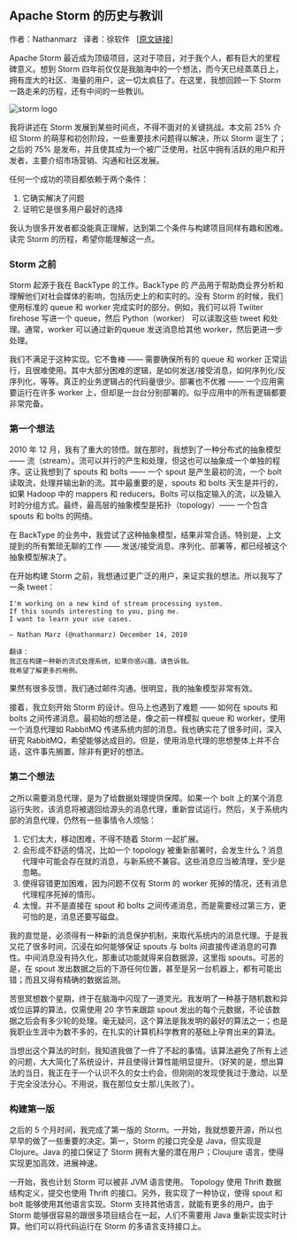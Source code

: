 ## Apache Storm 的历史与教训
作者：Nathanmarz &nbsp; 译者：徐软件 &nbsp; [[原文链接](http://eli.thegreenplace.net/2011/01/23/how-debuggers-work-part-1)]

Apache Storm 最近成为顶级项目，这对于项目，对于我个人，都有巨大的里程碑意义。想到 Storm 四年前仅仅是我脑海中的一个想法，而今天已经蒸蒸日上，拥有庞大的社区、海量的用户，这一切太疯狂了。在这里，我想回顾一下 Storm 一路走来的历程，还有中间的一些教训。

![storm logo](http://nathanmarz.com/storage/storm_logo.png)

我将讲述在 Storm 发展到某些时间点，不得不面对的关键挑战。本文前 25% 介绍 Storm 的萌芽和初创阶段，一些重要技术问题得以解决，所以 Storm 诞生了；之后的 75% 是发布，并且使其成为一个被广泛使用，社区中拥有活跃的用户和开发者，主要介绍市场营销、沟通和社区发展。

任何一个成功的项目都依赖于两个条件：

1. 它确实解决了问题
2. 证明它是很多用户最好的选择

我认为很多开发者都没能真正理解，达到第二个条件与构建项目同样有趣和困难。读完 Storm 的历程，希望你能理解这一点。

### Storm 之前
Storm 起源于我在 BackType 的工作。BackType 的 产品用于帮助商业界分析和理解他们对社会媒体的影响，包括历史上的和实时的。没有 Storm 的时候，我们使用标准的 queue 和 worker 完成实时的部分。例如，我们可以将 Twiiter firehose 写进一个 queue，然后 Python（worker） 可以读取这些 tweet 和处理。通常，worker 可以通过新的queue 发送消息给其他 worker，然后更进一步处理。

我们不满足于这种实现。它不鲁棒 —— 需要确保所有的 queue 和 worker 正常运行，且很难使用。其中大部分困难的逻辑，是如何发送/接受消息，如何序列化/反序列化，等等。真正的业务逻辑占的代码量很少。部署也不优雅 —— 一个应用需要运行在许多 worker 上，但却是一台台分别部署的。似乎应用中的所有逻辑都要非常完备。

### 第一个想法
2010 年 12 月，我有了重大的领悟。就在那时，我想到了一种分布式的抽象模型 —— 流（stream）。流可以并行的产生和处理，但这也可以抽象成一个单独的程序。这让我想到了 spouts 和 bolts —— 一个 spout 是产生最初的流，一个 bolt 读取流，处理并输出新的流。其中最重要的是，spouts 和 bolts 天生是并行的，如果 Hadoop 中的 mappers 和 reducers。Bolts 可以指定输入的流，以及输入时的分组方式。最终，最高层的抽象模型是拓扑（topology）—— 一个包含 spouts 和 bolts 的网络。

在 BackType 的业务中，我尝试了这种抽象模型，结果非常合适。特别是，上文提到的所有繁琐无聊的工作 —— 发送/接受消息、序列化、部署等，都已经被这个抽象模型解决了。

在开始构建 Storm 之前，我想通过更广泛的用户，来证实我的想法。所以我写了一条 tweet：

	I'm working on a new kind of stream processing system. 
	If this sounds interesting to you, ping me. 
	I want to learn your use cases.

	— Nathan Marz (@nathanmarz) December 14, 2010
	
	翻译：
	我正在构建一种新的流式处理系统，如果你感兴趣，请告诉我。
	我希望了解更多的用例。

果然有很多反馈，我们通过邮件沟通。很明显，我的抽象模型非常有效。

接着，我立刻开始 Storm 的设计。但马上也遇到了难题 —— 如何在 spouts 和 bolts 之间传递消息。最初始的想法是，像之前一样模拟 queue 和 worker，使用一个消息代理如 RabbitMQ 传递系统内部的消息。我也确实花了很多时间，深入研究 RabbitMQ，希望能够达成目的。但是，使用消息代理的思想整体上并不合适，这件事先搁置，除非有更好的想法。

### 第二个想法
之所以需要消息代理，是为了给数据处理提供保障。如果一个 bolt 上的某个消息运行失败，该消息将被退回给源头的消息代理，重新尝试运行。然后，关于系统内部的消息代理，仍然有一些事情令人烦恼：

1. 它们太大，移动困难，不得不随着 Storm 一起扩展。
2. 会形成不舒适的情况，比如一个 topology 被重新部署时，会发生什么？消息代理中可能会存在就的消息，与新系统不兼容。这些消息应当被清理，至少是忽略。
3. 使得容错更加困难，因为问题不仅有 Storm 的 worker 死掉的情况，还有消息代理程序死掉的情形。
4. 太慢。并不是直接在 spout 和 bolts 之间传递消息，而是需要经过第三方，更可怕的是，消息还要写磁盘。

我的直觉是，必须得有一种新的消息保护机制，来取代系统内的消息代理。于是我又花了很多时间，沉浸在如何能够保证 spouts 与 bolts 间直接传递消息的可靠性。中间消息没有持久化，那重试功能就得来自数据源，这里指 spouts。可恶的是，在 spout 发出数据之后的下游任何位置，甚至是另一台机器上，都有可能出错；而且又得有精确的数据监测。

苦思冥想数个星期，终于在脑海中闪现了一道灵光。我发明了一种基于随机数和异或位运算的算法，仅需使用 20 字节来跟踪 spout 发出的每个元数据，不论该数据之后会有多少轮的处理。毫无疑问，这个算法是我发明的最好的算法之一；也是我职业生涯中为数不多的，在扎实的计算机科学教育的基础上孕育出来的算法。

当想出这个算法的时刻，我知道我做了一件了不起的事情。该算法避免了所有上述的问题，大大简化了系统设计，并且使得计算性能明显提升。（好笑的是，想出算法的当日，我正在于一个认识不久的女士约会。但刚刚的发现使我过于激动，以至于完全没法分心。不用说，我在那位女士那儿失败了）。

### 构建第一版
之后的 5 个月时间，我完成了第一版的 Storm。一开始，我就想要开源，所以也早早的做了一些重要的决定。第一，Storm 的接口完全是 Java，但实现是 Clojure。Java 的接口保证了 Storm 拥有大量的潜在用户；Cloujure 语言，使得实现更加高效，进展神速。

一开始，我也计划 Storm 可以被非 JVM 语言使用。 Topology 使用 Thrift 数据结构定义，提交也使用 Thrift 的接口。另外，我实现了一种协议，使得 spout 和 bolt 能够使用其他语言实现。Storm 支持其他语言，就能有更多的用户。由于 Storm 能够很容易的跟很多项目结合在一起，人们不需要用 Java 重新实现实时计算。他们可以将代码运行在 Storm 的多语言支持接口上。

